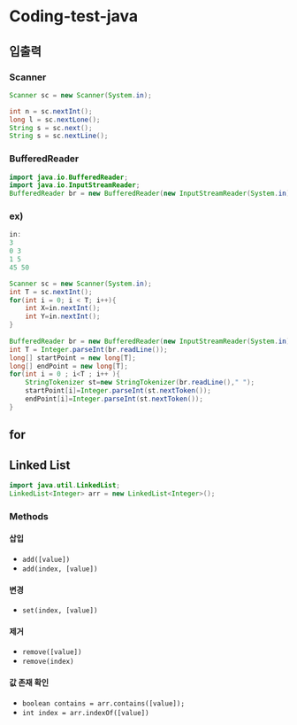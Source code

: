 # Coding-test-java

## 입출력
### Scanner
```java
Scanner sc = new Scanner(System.in);

int n = sc.nextInt();
long l = sc.nextLone();
String s = sc.next();
String s = sc.nextLine();
```

### BufferedReader
```java
import java.io.BufferedReader;
import java.io.InputStreamReader;
BufferedReader br = new BufferedReader(new InputStreamReader(System.in));
```

### ex)
```java
in:
3
0 3
1 5
45 50

Scanner sc = new Scanner(System.in);
int T = sc.nextInt();
for(int i = 0; i < T; i++){
    int X=in.nextInt();
    int Y=in.nextInt();
}
        
BufferedReader br = new BufferedReader(new InputStreamReader(System.in));
int T = Integer.parseInt(br.readLine());
long[] startPoint = new long[T];
long[] endPoint = new long[T];
for(int i = 0 ; i<T ; i++ ){
    StringTokenizer st=new StringTokenizer(br.readLine()," ");
    startPoint[i]=Integer.parseInt(st.nextToken());
    endPoint[i]=Integer.parseInt(st.nextToken());
}
```

## for



## Linked List
```java
import java.util.LinkedList;
LinkedList<Integer> arr = new LinkedList<Integer>();
```
### Methods
#### 삽입
- `add([value])`
- `add(index, [value])`

#### 변경
- `set(index, [value])`

#### 제거
- `remove([value])`
- `remove(index)`

#### 값 존재 확인
- `boolean contains = arr.contains([value]);`
- `int index = arr.indexOf([value])`

